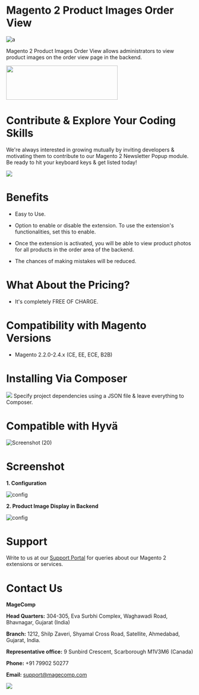 # Magento 2 Product Images Order View

![a](https://github.com/magecomp/Magento-2-Product-Images-Order-View/assets/8856845/44aeda3f-b564-4dd9-95a2-bd7ec33b9d1f)

Magento 2 Product Images Order View allows administrators to view product images on the order view page in the backend.

<a href="https://magecomp.com/magento-2-product-images-order-view.html"><img width="300" height="92" src="https://magecomp.com/media/button.webp"></a>

# Contribute & Explore Your Coding Skills

We're always interested in growing mutually by inviting developers & motivating them to contribute to our Magento 2 Newsletter Popup module. Be ready to hit your keyboard keys & get listed today!

<a href="https://github.com/magecomp/Magento-2-Product-Images-Order-View/graphs/contributors">
  <img src="https://contrib.rocks/image?repo=magecomp/Magento-2-Product-Images-Order-View" />
</a>

# Benefits

* Easy to Use.

* Option to enable or disable the extension. To use the extension's functionalities, set this to enable.

* Once the extension is activated, you will be able to view product photos for all products in the order area of the backend.

* The chances of making mistakes will be reduced.

# What About the Pricing?

* It's completely FREE OF CHARGE.
  
# Compatibility with Magento Versions
* Magento 2.2.0-2.4.x (CE, EE, ECE, B2B)

# Installing Via Composer
  
<img src="https://i.ibb.co/NjGRFCt/composer.png">
Specify project dependencies using a JSON file & leave everything to Composer.

# Compatible with Hyvä 

![Screenshot (20)](https://github.com/magecomp/magento2-mobile-login-free/assets/8856845/c0a5c632-fa58-4b84-bba4-2a3d26e4358e)

# Screenshot

**1. Configuration**

![config](https://magecomp.com/media/catalog/product/cache/19b10369fecc27f1a40729d1b5b60dea/1/-/1-configuration_1_5.webp)

**2. Product Image Display in Backend**

![config](https://magecomp.com/media/catalog/product/cache/19b10369fecc27f1a40729d1b5b60dea/2/-/2-product_image_display_in_backend_1_.webp)


# Support

Write to us at our [Support Portal](https://magecomp.com/support/) for queries about our Magento 2 extensions or services.

# Contact Us
**MageComp**

**Head Quarters:** 304-305, Eva Surbhi Complex, Waghawadi Road, Bhavnagar, Gujarat (India)

**Branch:** 1212, Shilp Zaveri, Shyamal Cross Road, Satellite, Ahmedabad, Gujarat, India.

**Representative office:** 9 Sunbird Crescent, Scarborough M1V3M6 (Canada)

**Phone:** +91 79902 50277

**Email:** [support@magecomp.com](mailto:support@magecomp.com)

<img src="https://magecomp.com/media/logo/websites/1/Magecomp_Logo_251x51.png">
